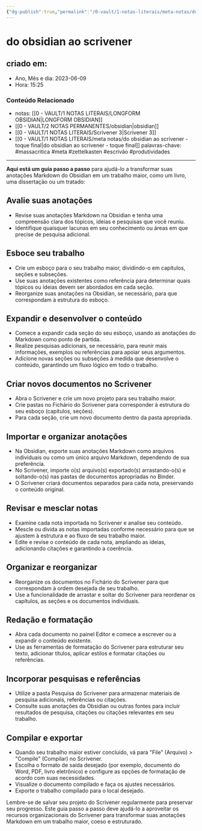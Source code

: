 ```yaml
---
{"dg-publish":true,"permalink":"/0-vault/1-notas-literais/meta-notas/do-obsidian-ao-scrivener/","tags":["massacritica","meta","zettelkasten","escrivão","produtividades"],"dgHomeLink":true,"dgShowLocalGraph":true,"dgShowFileTree":true,"dgEnableSearch":true}
---
```


# do obsidian ao scrivener

## criado em: 
-  Ano, Mês e dia: 2023-06-09
- Hora: 15:25

### Conteúdo Relacionado
- notas: [[0 - VAULT/1 NOTAS LITERAIS/LONGFORM OBSIDIAN\|LONGFORM OBSIDIAN]]
- [[0 - VAULT/2 NOTAS PERMANENTES/obsidian\|obsidian]]
- [[0 - VAULT/1 NOTAS LITERAIS/Scrivener 3\|Scrivener 3]]
- [[0 - VAULT/1 NOTAS LITERAIS/meta notas/do obsidian ao scrivener -  toque final\|do obsidian ao scrivener -  toque final]]
palavras-chave: #massacritica #meta #zettelkasten #escrivão #produtividades 
---

**Aqui está um guia passo a passo** para ajudá-lo a transformar suas anotações Markdown do Obsidian em um trabalho maior, como um livro, uma dissertação ou um tratado:

## Avalie suas anotações
- Revise suas anotações Markdown na Obsidian e tenha uma compreensão clara dos tópicos, ideias e pesquisas que você reuniu.
- Identifique quaisquer lacunas em seu conhecimento ou áreas em que precise de pesquisa adicional.

## Esboce seu trabalho
- Crie um esboço para o seu trabalho maior, dividindo-o em capítulos, seções e subseções.
- Use suas anotações existentes como referência para determinar quais tópicos ou ideias devem ser abordados em cada seção.
- Reorganize suas anotações na Obsidian, se necessário, para que correspondam à estrutura do esboço.

##  Expandir e desenvolver o conteúdo
- Comece a expandir cada seção do seu esboço, usando as anotações do Markdown como ponto de partida.
- Realize pesquisas adicionais, se necessário, para reunir mais informações, exemplos ou referências para apoiar seus argumentos.
- Adicione novas seções ou subseções à medida que desenvolve o conteúdo, garantindo um fluxo lógico em todo o trabalho.

## Criar novos documentos no Scrivener
- Abra o Scrivener e crie um novo projeto para seu trabalho maior.
- Crie pastas no Fichário do Scrivener para corresponder à estrutura do seu esboço (capítulos, seções).
- Para cada seção, crie um novo documento dentro da pasta apropriada.

## Importar e organizar anotações
- Na Obsidian, exporte suas anotações Markdown como arquivos individuais ou como um único arquivo Markdown, dependendo de sua preferência.
- No Scrivener, importe o(s) arquivo(s) exportado(s) arrastando-o(s) e soltando-o(s) nas pastas de documentos apropriadas no Binder.
- O Scrivener criará documentos separados para cada nota, preservando o conteúdo original.

## Revisar e mesclar notas
- Examine cada nota importada no Scrivener e analise seu conteúdo.
- Mescle ou divida as notas importadas conforme necessário para que se ajustem à estrutura e ao fluxo de seu trabalho maior.
- Edite e revise o conteúdo de cada nota, ampliando as ideias, adicionando citações e garantindo a coerência.

## Organizar e reorganizar
- Reorganize os documentos no Fichário do Scrivener para que correspondam à ordem desejada de seu trabalho.
- Use a funcionalidade de arrastar e soltar do Scrivener para reordenar os capítulos, as seções e os documentos individuais.

## Redação e formatação
- Abra cada documento no painel Editor e comece a escrever ou a expandir o conteúdo existente.
- Use as ferramentas de formatação do Scrivener para estruturar seu texto, adicionar títulos, aplicar estilos e formatar citações ou referências.

## Incorporar pesquisas e referências
- Utilize a pasta Pesquisa do Scrivener para armazenar materiais de pesquisa adicionais, referências ou citações.
- Consulte suas anotações da Obsidian ou outras fontes para incluir resultados de pesquisa, citações ou citações relevantes em seu trabalho.

## Compilar e exportar
- Quando seu trabalho maior estiver concluído, vá para "File" (Arquivo) > "Compile" (Compilar) no Scrivener.
- Escolha o formato de saída desejado (por exemplo, documento do Word, PDF, livro eletrônico) e configure as opções de formatação de acordo com suas necessidades.
- Visualize o documento compilado e faça os ajustes necessários.
- Exporte o trabalho compilado para o local desejado.

Lembre-se de salvar seu projeto do Scrivener regularmente para preservar seu progresso. Este guia passo a passo deve ajudá-lo a aproveitar os recursos organizacionais do Scrivener para transformar suas anotações Markdown em um trabalho maior, coeso e estruturado.